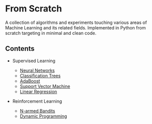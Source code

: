 # From Scratch
A collection of algorithms and experiments touching various areas of Machine Learning and its related fields. 
Implemented in Python from scratch targeting in minimal and clean code.

## Contents
- Supervised Learning
    - [Neural Networks](./fromscratch/supervised/neuralnetworks)
    - [Classification Trees](./fromscratch/supervised/classification_tree.py)
    - [AdaBoost](./fromscratch/supervised/adaboost.py)
    - [Support Vector Machine](./fromscratch/supervised/svm_classifier.py)
    - [Linear Regression](./fromscratch/supervised/linear_regression.py)

- Reinforcement Learning
    - [N-armed Bandits](./fromscratch/rl/bandit.py)
    - [Dynamic Programming](./fromscratch/rl/dp.py)


